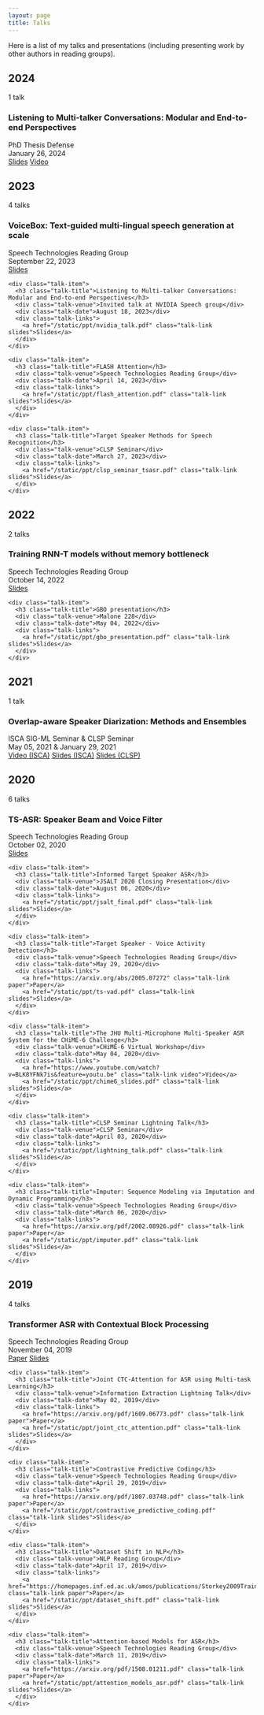 ```yaml
---
layout: page
title: Talks
---
```


<div class="talks-header">
  <p class="talks-description">
    Here is a list of my talks and presentations (including presenting work by other authors in reading groups).
  </p>
</div>

<div class="talks-timeline">

<div class="year-section" id="year-2024">
  <div class="year-header">
    <h2 class="year-title">2024</h2>
    <div class="year-count">1 talk</div>
  </div>

  <div class="talks-list">
    <div class="talk-item">
      <h3 class="talk-title">Listening to Multi-talker Conversations: Modular and End-to-end Perspectives</h3>
      <div class="talk-venue">PhD Thesis Defense</div>
      <div class="talk-date">January 26, 2024</div>
      <div class="talk-links">
        <a href="/static/ppt/thesis_defense.pdf" class="talk-link slides">Slides</a>
        <a href="https://www.youtube.com/watch?v=iKnCUHIgG7A" class="talk-link video">Video</a>
      </div>
    </div>
  </div>
</div>

<div class="year-section" id="year-2023">
  <div class="year-header">
    <h2 class="year-title">2023</h2>
    <div class="year-count">4 talks</div>
  </div>

  <div class="talks-list">
    <div class="talk-item">
      <h3 class="talk-title">VoiceBox: Text-guided multi-lingual speech generation at scale</h3>
      <div class="talk-venue">Speech Technologies Reading Group</div>
      <div class="talk-date">September 22, 2023</div>
      <div class="talk-links">
        <a href="/static/ppt/voicebox.pdf" class="talk-link slides">Slides</a>
      </div>
    </div>

    <div class="talk-item">
      <h3 class="talk-title">Listening to Multi-talker Conversations: Modular and End-to-end Perspectives</h3>
      <div class="talk-venue">Invited talk at NVIDIA Speech group</div>
      <div class="talk-date">August 18, 2023</div>
      <div class="talk-links">
        <a href="/static/ppt/nvidia_talk.pdf" class="talk-link slides">Slides</a>
      </div>
    </div>

    <div class="talk-item">
      <h3 class="talk-title">FLASH Attention</h3>
      <div class="talk-venue">Speech Technologies Reading Group</div>
      <div class="talk-date">April 14, 2023</div>
      <div class="talk-links">
        <a href="/static/ppt/flash_attention.pdf" class="talk-link slides">Slides</a>
      </div>
    </div>

    <div class="talk-item">
      <h3 class="talk-title">Target Speaker Methods for Speech Recognition</h3>
      <div class="talk-venue">CLSP Seminar</div>
      <div class="talk-date">March 27, 2023</div>
      <div class="talk-links">
        <a href="/static/ppt/clsp_seminar_tsasr.pdf" class="talk-link slides">Slides</a>
      </div>
    </div>
  </div>
</div>

<div class="year-section" id="year-2022">
  <div class="year-header">
    <h2 class="year-title">2022</h2>
    <div class="year-count">2 talks</div>
  </div>

  <div class="talks-list">
    <div class="talk-item">
      <h3 class="talk-title">Training RNN-T models without memory bottleneck</h3>
      <div class="talk-venue">Speech Technologies Reading Group</div>
      <div class="talk-date">October 14, 2022</div>
      <div class="talk-links">
        <a href="/static/ppt/transducer_memory_reading_group.pdf" class="talk-link slides">Slides</a>
      </div>
    </div>

    <div class="talk-item">
      <h3 class="talk-title">GBO presentation</h3>
      <div class="talk-venue">Malone 228</div>
      <div class="talk-date">May 04, 2022</div>
      <div class="talk-links">
        <a href="/static/ppt/gbo_presentation.pdf" class="talk-link slides">Slides</a>
      </div>
    </div>
  </div>
</div>

<div class="year-section" id="year-2021">
  <div class="year-header">
    <h2 class="year-title">2021</h2>
    <div class="year-count">1 talk</div>
  </div>

  <div class="talks-list">
    <div class="talk-item">
      <h3 class="talk-title">Overlap-aware Speaker Diarization: Methods and Ensembles</h3>
      <div class="talk-venue">ISCA SIG-ML Seminar & CLSP Seminar</div>
      <div class="talk-date">May 05, 2021 & January 29, 2021</div>
      <div class="talk-links">
        <a href="https://www.youtube.com/watch?v=SHWNqU9g_hU" class="talk-link video">Video (ISCA)</a>
        <a href="/static/ppt/isca_sigml_desh.pdf" class="talk-link slides">Slides (ISCA)</a>
        <a href="/static/ppt/clsp_seminar_talk.pdf" class="talk-link slides">Slides (CLSP)</a>
      </div>
    </div>
  </div>
</div>

<div class="year-section" id="year-2020">
  <div class="year-header">
    <h2 class="year-title">2020</h2>
    <div class="year-count">6 talks</div>
  </div>

  <div class="talks-list">
    <div class="talk-item">
      <h3 class="talk-title">TS-ASR: Speaker Beam and Voice Filter</h3>
      <div class="talk-venue">Speech Technologies Reading Group</div>
      <div class="talk-date">October 02, 2020</div>
      <div class="talk-links">
        <a href="/static/ppt/ts_asr_reading_group.pdf" class="talk-link slides">Slides</a>
      </div>
    </div>

    <div class="talk-item">
      <h3 class="talk-title">Informed Target Speaker ASR</h3>
      <div class="talk-venue">JSALT 2020 Closing Presentation</div>
      <div class="talk-date">August 06, 2020</div>
      <div class="talk-links">
        <a href="/static/ppt/jsalt_final.pdf" class="talk-link slides">Slides</a>
      </div>
    </div>

    <div class="talk-item">
      <h3 class="talk-title">Target Speaker - Voice Activity Detection</h3>
      <div class="talk-venue">Speech Technologies Reading Group</div>
      <div class="talk-date">May 29, 2020</div>
      <div class="talk-links">
        <a href="https://arxiv.org/abs/2005.07272" class="talk-link paper">Paper</a>
        <a href="/static/ppt/ts-vad.pdf" class="talk-link slides">Slides</a>
      </div>
    </div>

    <div class="talk-item">
      <h3 class="talk-title">The JHU Multi-Microphone Multi-Speaker ASR System for the CHiME-6 Challenge</h3>
      <div class="talk-venue">CHiME-6 Virtual Workshop</div>
      <div class="talk-date">May 04, 2020</div>
      <div class="talk-links">
        <a href="https://www.youtube.com/watch?v=BLK8YFNk7is&feature=youtu.be" class="talk-link video">Video</a>
        <a href="/static/ppt/chime6_slides.pdf" class="talk-link slides">Slides</a>
      </div>
    </div>

    <div class="talk-item">
      <h3 class="talk-title">CLSP Seminar Lightning Talk</h3>
      <div class="talk-venue">CLSP Seminar</div>
      <div class="talk-date">April 03, 2020</div>
      <div class="talk-links">
        <a href="/static/ppt/lightning_talk.pdf" class="talk-link slides">Slides</a>
      </div>
    </div>

    <div class="talk-item">
      <h3 class="talk-title">Imputer: Sequence Modeling via Imputation and Dynamic Programming</h3>
      <div class="talk-venue">Speech Technologies Reading Group</div>
      <div class="talk-date">March 06, 2020</div>
      <div class="talk-links">
        <a href="https://arxiv.org/pdf/2002.08926.pdf" class="talk-link paper">Paper</a>
        <a href="/static/ppt/imputer.pdf" class="talk-link slides">Slides</a>
      </div>
    </div>
  </div>
</div>

<div class="year-section" id="year-2019">
  <div class="year-header">
    <h2 class="year-title">2019</h2>
    <div class="year-count">4 talks</div>
  </div>

  <div class="talks-list">
    <div class="talk-item">
      <h3 class="talk-title">Transformer ASR with Contextual Block Processing</h3>
      <div class="talk-venue">Speech Technologies Reading Group</div>
      <div class="talk-date">November 04, 2019</div>
      <div class="talk-links">
        <a href="https://arxiv.org/pdf/1910.07204.pdf" class="talk-link paper">Paper</a>
        <a href="/static/ppt/transformer_asr_contextual.pdf" class="talk-link slides">Slides</a>
      </div>
    </div>

    <div class="talk-item">
      <h3 class="talk-title">Joint CTC-Attention for ASR using Multi-task Learning</h3>
      <div class="talk-venue">Information Extraction Lightning Talk</div>
      <div class="talk-date">May 02, 2019</div>
      <div class="talk-links">
        <a href="https://arxiv.org/pdf/1609.06773.pdf" class="talk-link paper">Paper</a>
        <a href="/static/ppt/joint_ctc_attention.pdf" class="talk-link slides">Slides</a>
      </div>
    </div>

    <div class="talk-item">
      <h3 class="talk-title">Contrastive Predictive Coding</h3>
      <div class="talk-venue">Speech Technologies Reading Group</div>
      <div class="talk-date">April 29, 2019</div>
      <div class="talk-links">
        <a href="https://arxiv.org/pdf/1807.03748.pdf" class="talk-link paper">Paper</a>
        <a href="/static/ppt/contrastive_predictive_coding.pdf" class="talk-link slides">Slides</a>
      </div>
    </div>

    <div class="talk-item">
      <h3 class="talk-title">Dataset Shift in NLP</h3>
      <div class="talk-venue">NLP Reading Group</div>
      <div class="talk-date">April 17, 2019</div>
      <div class="talk-links">
        <a href="https://homepages.inf.ed.ac.uk/amos/publications/Storkey2009TrainingTestDifferent.pdf" class="talk-link paper">Paper</a>
        <a href="/static/ppt/dataset_shift.pdf" class="talk-link slides">Slides</a>
      </div>
    </div>

    <div class="talk-item">
      <h3 class="talk-title">Attention-based Models for ASR</h3>
      <div class="talk-venue">Speech Technologies Reading Group</div>
      <div class="talk-date">March 11, 2019</div>
      <div class="talk-links">
        <a href="https://arxiv.org/pdf/1508.01211.pdf" class="talk-link paper">Paper</a>
        <a href="/static/ppt/attention_models_asr.pdf" class="talk-link slides">Slides</a>
      </div>
    </div>
  </div>
</div>

</div>
